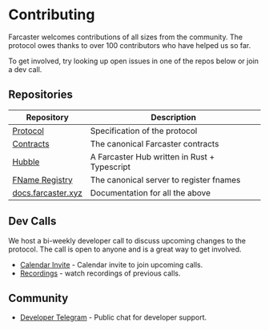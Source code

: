 # Contributing

Farcaster welcomes contributions of all sizes from the community. The protocol owes thanks to over 100 contributors who have helped us so far.

To get involved, try looking up open issues in one of the repos below or join a dev call.

## Repositories

| Repository                                                       | Description                                  |
| ---------------------------------------------------------------- | -------------------------------------------- |
| [Protocol](https://github.com/farcasterxyz/protocol)             | Specification of the protocol                |
| [Contracts](https://github.com/farcasterxyz/contracts)           | The canonical Farcaster contracts            |
| [Hubble](https://github.com/farcasterxyz/hub-monorepo)           | A Farcaster Hub written in Rust + Typescript |
| [FName Registry](https://github.com/farcasterxyz/fname-registry) | The canonical server to register fnames      |
| [docs.farcaster.xyz](https://github.com/farcasterxyz/www)        | Documentation for all the above              |

## Dev Calls

We host a bi-weekly developer call to discuss upcoming changes to the protocol. The call is open to anyone and is a great way to get involved.

- [Calendar Invite](https://calendar.google.com/calendar/u/0?cid=NjA5ZWM4Y2IwMmZiMWM2ZDYyMTkzNWM1YWNkZTRlNWExN2YxOWQ2NDU3NTA3MjQwMTk3YmJlZGFjYTQ3MjZlOEBncm91cC5jYWxlbmRhci5nb29nbGUuY29t) - Calendar invite to join upcoming calls.
- [Recordings](https://www.youtube.com/watch?v=lmGXWP5m1_Y&list=PL0eq1PLf6eUeZnPtyKMS6uN9I5iRIlnvq) - watch recordings of previous calls.

## Community

- [Developer Telegram](https://t.me/farcasterdevchat) - Public chat for developer support.

